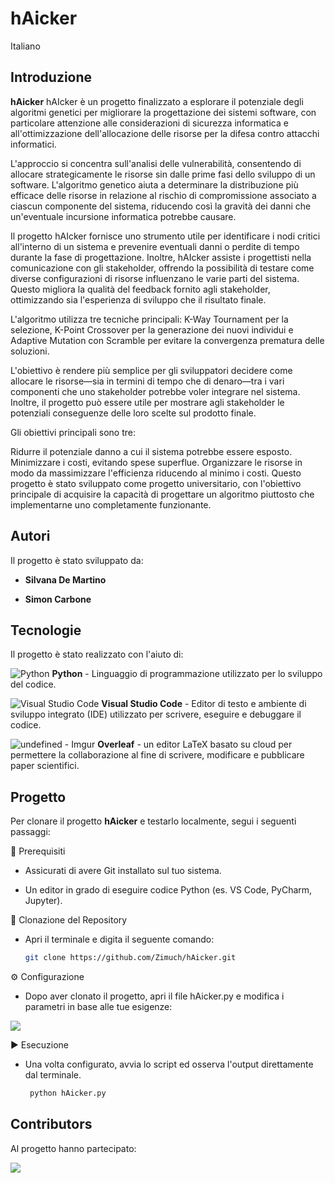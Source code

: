 # hAicker
Italiano 
## Introduzione

**hAicker** hAIcker è un progetto finalizzato a esplorare il potenziale degli algoritmi genetici per migliorare la progettazione dei sistemi software, con particolare attenzione alle considerazioni di sicurezza informatica e all'ottimizzazione dell'allocazione delle risorse per la difesa contro attacchi informatici.

L'approccio si concentra sull'analisi delle vulnerabilità, consentendo di allocare strategicamente le risorse sin dalle prime fasi dello sviluppo di un software. L'algoritmo genetico aiuta a determinare la distribuzione più efficace delle risorse in relazione al rischio di compromissione associato a ciascun componente del sistema, riducendo così la gravità dei danni che un'eventuale incursione informatica potrebbe causare.

Il progetto hAIcker fornisce uno strumento utile per identificare i nodi critici all'interno di un sistema e prevenire eventuali danni o perdite di tempo durante la fase di progettazione. Inoltre, hAIcker assiste i progettisti nella comunicazione con gli stakeholder, offrendo la possibilità di testare come diverse configurazioni di risorse influenzano le varie parti del sistema. Questo migliora la qualità del feedback fornito agli stakeholder, ottimizzando sia l'esperienza di sviluppo che il risultato finale.

L'algoritmo utilizza tre tecniche principali: K-Way Tournament per la selezione, K-Point Crossover per la generazione dei nuovi individui e Adaptive Mutation con Scramble per evitare la convergenza prematura delle soluzioni.

L'obiettivo è rendere più semplice per gli sviluppatori decidere come allocare le risorse—sia in termini di tempo che di denaro—tra i vari componenti che uno stakeholder potrebbe voler integrare nel sistema. Inoltre, il progetto può essere utile per mostrare agli stakeholder le potenziali conseguenze delle loro scelte sul prodotto finale.

Gli obiettivi principali sono tre:

Ridurre il potenziale danno a cui il sistema potrebbe essere esposto.
Minimizzare i costi, evitando spese superflue.
Organizzare le risorse in modo da massimizzare l'efficienza riducendo al minimo i costi.
Questo progetto è stato sviluppato come progetto universitario, con l'obiettivo principale di acquisire la capacità di progettare un algoritmo piuttosto che implementarne uno completamente funzionante.



## Autori
Il progetto è stato sviluppato da:

- **Silvana De Martino**

- **Simon Carbone**

## Tecnologie

Il progetto è stato realizzato con l'aiuto di:

![Python](https://img.icons8.com/color/48/000000/python.png) **Python** - Linguaggio di programmazione utilizzato per lo sviluppo del codice.  

![Visual Studio Code](https://img.icons8.com/?size=48&id=9OGIyU8hrxW5&format=png&color=000000) **Visual Studio Code** - Editor di testo e ambiente di sviluppo integrato (IDE) utilizzato per scrivere, eseguire e debuggare il codice.

![undefined - Imgur](https://github.com/user-attachments/assets/1fd747cb-c26e-462a-ba4b-86e42408d3f8)
 **Overleaf** - un editor LaTeX basato su cloud per permettere la collaborazione al fine di scrivere, modificare e pubblicare paper scientifici.


 ## Progetto
 
Per clonare il progetto **hAicker** e testarlo localmente, segui i seguenti passaggi:

📌 Prerequisiti

- Assicurati di avere Git installato sul tuo sistema.

- Un editor in grado di eseguire codice Python (es. VS Code, PyCharm, Jupyter).

🔹 Clonazione del Repository

- Apri il terminale e digita il seguente comando:

   ```bash
   git clone https://github.com/Zimuch/hAicker.git

⚙️ Configurazione
- Dopo aver clonato il progetto, apri il file hAicker.py e modifica i parametri in base alle tue esigenze:

<img src="https://i.imgur.com/DYjfaU3.png" />

▶️ Esecuzione
- Una volta configurato, avvia lo script ed osserva l'output direttamente dal terminale.

  ```bash
   python hAicker.py

## Contributors
Al progetto hanno partecipato:

<a href="https://github.com/Zimuch/hAicker/graphs/contributors">
 <a href="https://github.com/ivycss/hAicker/graphs/contributors">
<img src="https://contrib.rocks/image?repo=Zimuch/hAicker" />
<a href="https://github.com/ivycss/hAicker/graphs/contributors">

</a>



